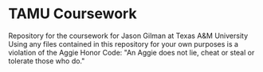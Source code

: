 <h1>TAMU Coursework</h1>
<p>
Repository for the coursework for Jason Gilman at Texas A&M University
<br>
Using any files contained in this repository for your own purposes is a violation of the Aggie Honor Code: "An Aggie does not lie, cheat or steal or tolerate those who do."
</p>